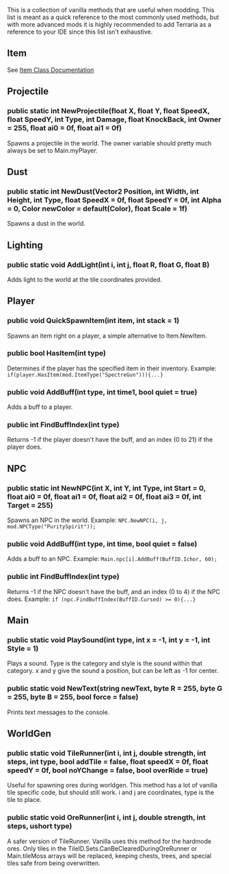 This is a collection of vanilla methods that are useful when modding. This list is meant as a quick reference to the most commonly used methods, but with more advanced mods it is highly recommended to add Terraria as a reference to your IDE since this list isn't exhaustive.

## Item  
See [Item Class Documentation](https://github.com/blushiemagic/tModLoader/wiki/Item-Class-Documentation#methods)

## Projectile  
### public static int NewProjectile(float X, float Y, float SpeedX, float SpeedY, int Type, int Damage, float KnockBack, int Owner = 255, float ai0 = 0f, float ai1 = 0f)
Spawns a projectile in the world. The owner variable should pretty much always be set to Main.myPlayer.

## Dust  
### public static int NewDust(Vector2 Position, int Width, int Height, int Type, float SpeedX = 0f, float SpeedY = 0f, int Alpha = 0, Color newColor = default(Color), float Scale = 1f)
Spawns a dust in the world. 

## Lighting  
### public static void AddLight(int i, int j, float R, float G, float B)
Adds light to the world at the tile coordinates provided. 

## Player  
### public void QuickSpawnItem(int item, int stack = 1)
Spawns an item right on a player, a simple alternative to Item.NewItem.
### public bool HasItem(int type)
Determines if the player has the specified item in their inventory. Example: `if(player.HasItem(mod.ItemType("SpectreGun"))){...}`
### public void AddBuff(int type, int time1, bool quiet = true)
Adds a buff to a player.
### public int FindBuffIndex(int type)
Returns -1 if the player doesn't have the buff, and an index (0 to 21) if the player does.

## NPC
### public static int NewNPC(int X, int Y, int Type, int Start = 0, float ai0 = 0f, float ai1 = 0f, float ai2 = 0f, float ai3 = 0f, int Target = 255)
Spawns an NPC in the world. Example: `NPC.NewNPC(i, j, mod.NPCType("PuritySpirit"));`
### public void AddBuff(int type, int time, bool quiet = false)
Adds a buff to an NPC. Example: `Main.npc[i].AddBuff(BuffID.Ichor, 60);`
### public int FindBuffIndex(int type)
Returns -1 if the NPC doesn't have the buff, and an index (0 to 4) if the NPC does. Example: `if (npc.FindBuffIndex(BuffID.Cursed) >= 0){...}`

## Main  
### public static void PlaySound(int type, int x = -1, int y = -1, int Style = 1)
Plays a sound. Type is the category and style is the sound within that category. x and y give the sound a position, but can be left as -1 for center.
### public static void NewText(string newText, byte R = 255, byte G = 255, byte B = 255, bool force = false)
Prints text messages to the console.

## WorldGen
### public static void TileRunner(int i, int j, double strength, int steps, int type, bool addTile = false, float speedX = 0f, float speedY = 0f, bool noYChange = false, bool overRide = true)
Useful for spawning ores during worldgen. This method has a lot of vanilla tile specific code, but should still work. i and j are coordinates, type is the tile to place. 

### public static void OreRunner(int i, int j, double strength, int steps, ushort type)
A safer version of TileRunner. Vanilla uses this method for the hardmode ores. Only tiles in the TileID.Sets.CanBeClearedDuringOreRunner or Main.tileMoss arrays will be replaced, keeping chests, trees, and special tiles safe from being overwritten. 